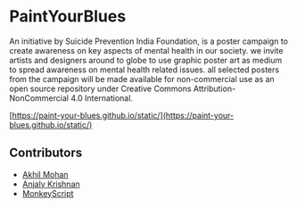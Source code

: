 # PaintYourBlues

An initiative by Suicide Prevention India Foundation, is a poster campaign to create awareness on key aspects of mental health in our society. we invite artists and designers around to globe to use graphic poster art as medium to spread awareness on mental health related issues. all selected posters from the campaign will be made available for non-commercial use as an open source repository under Creative Commons Attribution-NonCommercial 4.0 International.

[https://paint-your-blues.github.io/static/](https://paint-your-blues.github.io/static/)

## Contributors

- [Akhil Mohan](https://github.com/akhilmhdh)
- [Anjaly Krishnan](https://github.com/anjalykrishnan99)
- [MonkeyScript](https://github.com/monkeyscript)
